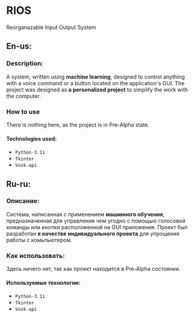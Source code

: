# RIOS
Reorganazable Input Output System
## En-us:
### **Description:**
A system, written using **machine learning**, designed to control anything with a voice command or a button located on the application's GUI.
The project was designed as **a personalized project** to simplify the work with the computer.
### How to use
There is nothing here, as the project is in Pre-Alpha state.


#### Technologies used:
* `Python-3.11`
* `Tkinter`
* `Vosk-api`


## Ru-ru:

### **Описание:**
Система, написанная с применением **машинного обучения**, предназначенная для управления чем угодно с помощью голосовой команды или кнопки расположенной на GUI приложения.
Проект был разработан **в качестве индивидуального проекта** для упрощения работы с комьпьютером. 
### Как использовать:
Здесь ничего нет, так как проект находится в Pre-Alpha состоянии.
#### Используемые технологии:
* `Python-3.11`
* `Tkinter`
* `Vosk-api`

